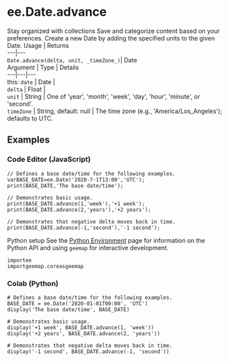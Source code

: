  
#  ee.Date.advance
Stay organized with collections  Save and categorize content based on your preferences. 
Create a new Date by adding the specified units to the given Date. Usage | Returns  
---|---  
`Date.advance(delta, unit, _timeZone_)`|  Date  
Argument | Type | Details  
---|---|---  
this: `date` | Date |   
`delta` | Float |   
`unit` | String | One of 'year', 'month', 'week', 'day', 'hour', 'minute', or 'second'.  
`timeZone` | String, default: null | The time zone (e.g., 'America/Los_Angeles'); defaults to UTC.  
## Examples
### Code Editor (JavaScript)
```
// Defines a base date/time for the following examples.
varBASE_DATE=ee.Date('2020-7-1T13:00','UTC');
print(BASE_DATE,'The base date/time');

// Demonstrates basic usage.
print(BASE_DATE.advance(1,'week'),'+1 week');
print(BASE_DATE.advance(2,'years'),'+2 years');

// Demonstrates that negative delta moves back in time.
print(BASE_DATE.advance(-1,'second'),'-1 second');
```

Python setup
See the [ Python Environment](https://developers.google.com/earth-engine/guides/python_install) page for information on the Python API and using `geemap` for interactive development.
```
importee
importgeemap.coreasgeemap
```

### Colab (Python)
```
# Defines a base date/time for the following examples.
BASE_DATE = ee.Date('2020-01-01T00:00', 'UTC')
display('The base date/time', BASE_DATE)

# Demonstrates basic usage.
display('+1 week', BASE_DATE.advance(1, 'week'))
display('+2 years', BASE_DATE.advance(2, 'years'))

# Demonstrates that negative delta moves back in time.
display('-1 second', BASE_DATE.advance(-1, 'second'))
```

